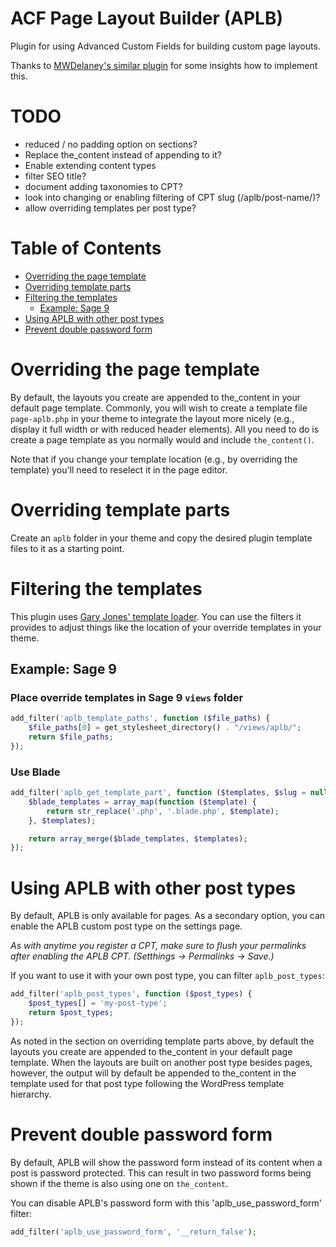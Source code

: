 # ACF Page Layout Builder (APLB)

Plugin for using Advanced Custom Fields for building custom page layouts.

Thanks to [MWDelaney's similar plugin](https://github.com/MWDelaney/acf-flexible-content-blocks) for some insights how to implement this.

# TODO

- reduced / no padding option on sections?
- Replace the_content instead of appending to it?
- Enable extending content types
- filter SEO title?
- document adding taxonomies to CPT?
- look into changing or enabling filtering of CPT slug (/aplb/post-name/)?
- allow overriding templates per post type?

# Table of Contents

- [Overriding the page template](#overriding-the-page-template)
- [Overriding template parts](#overriding-template-parts)
- [Filtering the templates](#filtering-the-templates)
  - [Example: Sage 9](#example-sage-9)
- [Using APLB with other post types](#using-aplb-with-other-post-types)
- [Prevent double password form](#prevent-double-password-form)

# Overriding the page template

By default, the layouts you create are appended to the_content in your default page template. Commonly, you will wish to create a template file `page-aplb.php` in your theme to integrate the layout more nicely (e.g., display it full width or with reduced header elements). All you need to do is create a page template as you normally would and include `the_content()`.

Note that if you change your template location (e.g., by overriding the template) you'll need to reselect it in the page editor.

# Overriding template parts

Create an `aplb` folder in your theme and copy the desired plugin template files to it as a starting point.

# Filtering the templates

This plugin uses [Gary Jones' template loader](https://github.com/GaryJones/Gamajo-Template-Loader). You can use the filters it provides to adjust things like the location of your override templates in your theme.

## Example: Sage 9

### Place override templates in Sage 9 `views` folder

```php
add_filter('aplb_template_paths', function ($file_paths) {
    $file_paths[0] = get_stylesheet_directory() . "/views/aplb/";
    return $file_paths;
});
```

### Use Blade

```php
add_filter('aplb_get_template_part', function ($templates, $slug = null, $name = null) {
    $blade_templates = array_map(function ($template) {
        return str_replace('.php', '.blade.php', $template);
    }, $templates);

    return array_merge($blade_templates, $templates);
});
```

# Using APLB with other post types

By default, APLB is only available for pages. As a secondary option, you can enable the APLB custom post type on the settings page.

_As with anytime you register a CPT, make sure to flush your permalinks after enabling the APLB CPT. (Setthings -> Permalinks -> Save.)_

If you want to use it with your own post type, you can filter `aplb_post_types`:

```php
add_filter('aplb_post_types', function ($post_types) {
    $post_types[] = 'my-post-type';
    return $post_types;
});
```

As noted in the section on overriding template parts above, by default the layouts you create are appended to the_content in your default page template. When the layouts are built on another post type besides pages, however, the output will by default be appended to the_content in the template used for that post type following the WordPress template hierarchy.

# Prevent double password form

By default, APLB will show the password form instead of its content when a post is password protected. This can result in two password forms being shown if the theme is also using one on `the_content`.

You can disable APLB's password form with this 'aplb_use_password_form' filter:

```php
add_filter('aplb_use_password_form', '__return_false');
```
